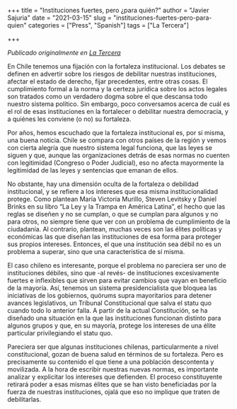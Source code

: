 +++
title = "Instituciones fuertes, pero ¿para quién?"
author = "Javier Sajuria"
date = "2021-03-15"
slug = "instituciones-fuertes-pero-para-quien"
categories = ["Press", "Spanish"]
tags = ["La Tercera"]

+++

*Publicado originalmente en [La Tercera](https://www.latercera.com/opinion/noticia/instituciones-fuertes-pero-para-quien/L72ZXXF3JNGLNPFHXGBTJU4IEA/)*

En Chile tenemos una fijación con la fortaleza institucional. Los debates se definen en advertir sobre los riesgos de debilitar nuestras instituciones, afectar el estado de derecho, fijar precedentes, entre otras cosas. El cumplimiento formal a la norma y la certeza jurídica sobre los actos legales son tratados como un verdadero dogma sobre el que descansa todo nuestro sistema político. Sin embargo, poco conversamos acerca de cuál es el rol de esas instituciones en la fortalecer o debilitar nuestra democracia, y a quiénes les conviene (o no) su fortaleza.

Por años, hemos escuchado que la fortaleza institucional es, por sí misma, una buena noticia. Chile se compara con otros países de la región y vemos con cierta alegría que nuestro sistema legal funciona, que las leyes se siguen y que, aunque las organizaciones detrás de esas normas no cuenten con legitimidad (Congreso o Poder Judicial), eso no afecta mayormente la legitimidad de las leyes y sentencias que emanan de ellos.

No obstante, hay una dimensión oculta de la fortaleza o debilidad institucional, y se refiere a los intereses que esa misma institucionalidad protege. Como plantean María Victoria Murillo, Steven Levitsky y Daniel Brinks en su libro “La Ley y la Trampa en América Latina”, el hecho que las reglas se diseñen y no se cumplan, o que se cumplan para algunos y no para otros, no siempre tiene que ver con un problema de cumplimiento de la ciudadanía. Al contrario, plantean, muchas veces son las élites políticas y económicas las que diseñan las instituciones de esa forma para proteger sus propios intereses. Entonces, el que una institución sea débil no es un problema a superar, sino que una característica de sí misma.

El caso chileno es interesante, porque el problema no pareciera ser uno de instituciones débiles, sino que -al revés- de instituciones excesivamente fuertes e inflexibles que sirven para evitar cambios que vayan en beneficio de la mayoría. Así, tenemos un sistema presidencialista que bloquea las iniciativas de los gobiernos, quórums supra mayoritarios para detener avances legislativos, un Tribunal Constitucional que salva el statu quo cuando todo lo anterior falla. A partir de la actual Constitución, se ha diseñado una situación en la que las instituciones funcionan distinto para algunos grupos y que, en su mayoría, protege los intereses de una élite particular privilegiando el statu quo.

Pareciera ser que algunas instituciones chilenas, particularmente a nivel constitucional, gozan de buena salud en términos de su fortaleza. Pero es precisamente su contenido el que tiene a una población descontenta y movilizada. A la hora de escribir nuestras nuevas normas, es importante analizar y explicitar los intereses que defienden. El proceso constituyente retirará poder a esas mismas élites que se han visto beneficiadas por la fuerza de nuestras instituciones, ojalá que eso no implique que traten de debilitarlas.